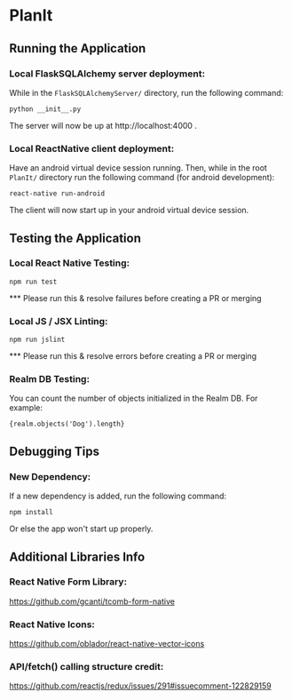 # PlanIt

## Running the Application

### Local FlaskSQLAlchemy server deployment:
While in the `FlaskSQLAlchemyServer/` directory, run the following command: 
```
python __init__.py
```
The server will now be up at http://localhost:4000 .


### Local ReactNative client deployment:
Have an android virtual device session running. Then, while in the root `PlanIt/` directory run the following command (for android development):
```
react-native run-android
```
The client will now start up in your android virtual device session.


## Testing the Application

### Local React Native Testing:
```
npm run test
```
*** Please run this & resolve failures before creating a PR or merging


### Local JS / JSX Linting:
```
npm run jslint
```
*** Please run this & resolve errors before creating a PR or merging


### Realm DB Testing:

You can count the number of objects initialized in the Realm DB. For example:
```
{realm.objects('Dog').length}
```


## Debugging Tips

### New Dependency:
If a new dependency is added, run the following command:
```
npm install
```
Or else the app won't start up properly.


## Additional Libraries Info

### React Native Form Library:

https://github.com/gcanti/tcomb-form-native

### React Native Icons:

https://github.com/oblador/react-native-vector-icons

### API/fetch() calling structure credit:

https://github.com/reactjs/redux/issues/291#issuecomment-122829159
